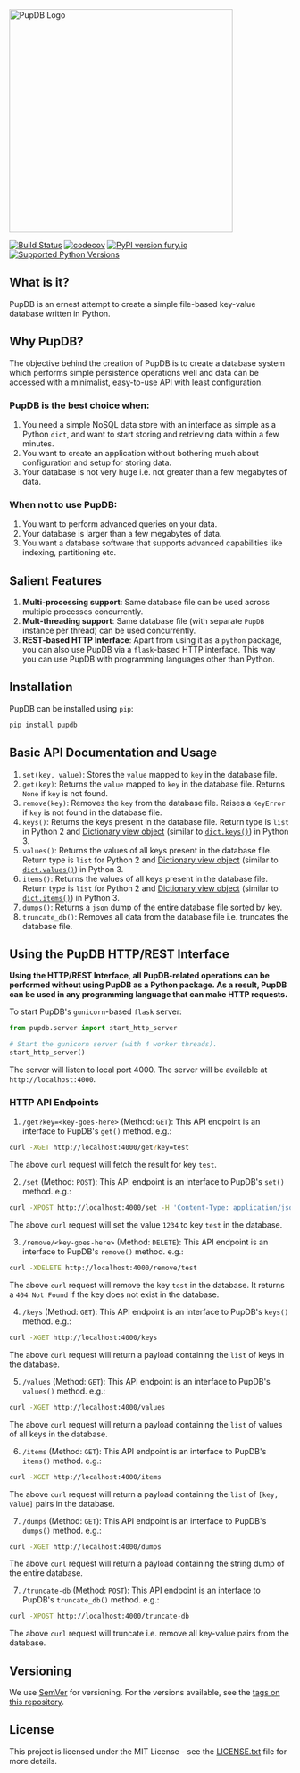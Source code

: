 <img src="https://raw.githubusercontent.com/tuxmonk/pupdb/master/logo.png" alt="PupDB Logo" width="400"/>

[![Build Status](https://travis-ci.org/tuxmonk/pupdb.svg?branch=master)](https://travis-ci.org/tuxmonk/pupdb) [![codecov](https://codecov.io/gh/tuxmonk/pupdb/branch/master/graph/badge.svg)](https://codecov.io/gh/tuxmonk/pupdb) [![PyPI version fury.io](https://badge.fury.io/py/pupdb.svg)](https://pypi.python.org/pypi/pupdb/) [![Supported Python Versions](https://img.shields.io/pypi/pyversions/pupdb.svg)](https://pypi.python.org/pypi/pupdb/)

## What is it?

PupDB is an ernest attempt to create a simple file-based key-value database written in Python.

## Why PupDB?

The objective behind the creation of PupDB is to create a database system which performs simple persistence operations well and data can be accessed with a minimalist, easy-to-use API with least configuration.

### PupDB is the best choice when:

1. You need a simple NoSQL data store with an interface as simple as a Python `dict`, and want to start storing and retrieving data within a few minutes.
2. You want to create an application without bothering much about configuration and setup for storing data.
3. Your database is not very huge i.e. not greater than a few megabytes of data.

### When not to use PupDB:

1. You want to perform advanced queries on your data.
2. Your database is larger than a few megabytes of data.
3. You want a database software that supports advanced capabilities like indexing, partitioning etc.

## Salient Features

1. **Multi-processing support**: Same database file can be used across multiple processes concurrently.
2. **Mult-threading support**: Same database file (with separate `PupDB` instance per thread) can be used concurrently.
3. **REST-based HTTP Interface**: Apart from using it as a `python` package, you can also use PupDB via a `flask`-based HTTP interface. This way you can use PupDB with programming languages other than Python.

## Installation

PupDB can be installed using `pip`:

```bash
pip install pupdb
```

## Basic API Documentation and Usage

1. `set(key, value)`: Stores the `value` mapped to `key` in the database file.
2. `get(key)`: Returns the `value` mapped to `key` in the database file. Returns `None` if `key` is not found.
3. `remove(key)`: Removes the `key` from the database file. Raises a `KeyError` if `key` is not found in the database file.
4. `keys()`: Returns the keys present in the database file. Return type is `list` in Python 2 and [Dictionary view object](https://docs.python.org/3.8/library/stdtypes.html?highlight=keys#dict-views) (similar to [`dict.keys()`](https://docs.python.org/3.8/library/stdtypes.html?highlight=keys#dict.keys)) in Python 3.
5. `values()`: Returns the values of all keys present in the database file. Return type is `list` for Python 2 and [Dictionary view object](https://docs.python.org/3.8/library/stdtypes.html?highlight=keys#dict-views) (similar to [`dict.values()`](https://docs.python.org/3.8/library/stdtypes.html?highlight=keys#dict.values)) in Python 3.
6. `items()`: Returns the values of all keys present in the database file. Return type is `list` for Python 2 and [Dictionary view object](https://docs.python.org/3.8/library/stdtypes.html?highlight=keys#dict-views) (similar to [`dict.items()`](https://docs.python.org/3.8/library/stdtypes.html?highlight=keys#dict.items)) in Python 3.
7. `dumps()`: Returns a `json` dump of the entire database file sorted by key.
8. `truncate_db()`: Removes all data from the database file i.e. truncates the database file.

## Using the PupDB HTTP/REST Interface

**Using the HTTP/REST Interface, all PupDB-related operations can be performed without using PupDB as a Python package. As a result, PupDB can be used in any programming language that can make HTTP requests.**

To start PupDB's `gunicorn`-based `flask` server:

```python
from pupdb.server import start_http_server

# Start the gunicorn server (with 4 worker threads).
start_http_server()
```

The server will listen to local port 4000. The server will be available at `http://localhost:4000`.

### HTTP API Endpoints

1. `/get?key=<key-goes-here>` (Method: `GET`): This API endpoint is an interface to PupDB's `get()` method. e.g.:

```bash
curl -XGET http://localhost:4000/get?key=test
```

The above `curl` request will fetch the result for key `test`.

2. `/set` (Method: `POST`): This API endpoint is an interface to PupDB's `set()` method. e.g.:

```bash
curl -XPOST http://localhost:4000/set -H 'Content-Type: application/json' -d '{"key": "test", "value": "1234"}'
```

The above `curl` request will set the value `1234` to key `test` in the database.

3. `/remove/<key-goes-here>` (Method: `DELETE`): This API endpoint is an interface to PupDB's `remove()` method. e.g.:

```bash
curl -XDELETE http://localhost:4000/remove/test
```

The above `curl` request will remove the key `test` in the database. It returns a `404 Not Found` if the key does not exist in the database.

4. `/keys` (Method: `GET`): This API endpoint is an interface to PupDB's `keys()` method. e.g.:

```bash
curl -XGET http://localhost:4000/keys
```

The above `curl` request will return a payload containing the `list` of keys in the database.

5. `/values` (Method: `GET`): This API endpoint is an interface to PupDB's `values()` method. e.g.:

```bash
curl -XGET http://localhost:4000/values
```

The above `curl` request will return a payload containing the `list` of values of all keys in the database.

6. `/items` (Method: `GET`): This API endpoint is an interface to PupDB's `items()` method. e.g.:

```bash
curl -XGET http://localhost:4000/items
```

The above `curl` request will return a payload containing the `list` of `[key, value]` pairs in the database.

7. `/dumps` (Method: `GET`): This API endpoint is an interface to PupDB's `dumps()` method. e.g.:

```bash
curl -XGET http://localhost:4000/dumps
```

The above `curl` request will return a payload containing the string dump of the entire database.

7. `/truncate-db` (Method: `POST`): This API endpoint is an interface to PupDB's `truncate_db()` method. e.g.:

```bash
curl -XPOST http://localhost:4000/truncate-db
```

The above `curl` request will truncate i.e. remove all key-value pairs from the database.

## Versioning

We use [SemVer](http://semver.org/) for versioning. For the versions available,
see the
[tags on this repository](https://github.com/tuxmonk/pupdb/tags).

## License

This project is licensed under the MIT License - see the
[LICENSE.txt](https://github.com/tuxmonk/pupdb/blob/master/LICENSE.txt) file for more details.
